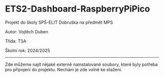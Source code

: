 # ETS2-Dashboard-RaspberryPiPico


Projekt do školy SPŠ-ELIT Dobruška na předmět MPS 

Autor: Vojtěch Duben

Třída: T3A

Školní rok: 2024/2025

--------------------------------------------------

Zde můžeme najít nějaké externě nainstalované soubory, které byly potřeba pro připojení do projektu. Nechám je zde volně ke stažení.
